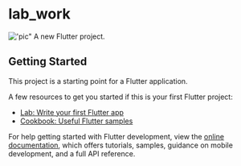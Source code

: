 # lab_work
!['pic"]([http://url/to/img.png](https://github.com/IqbalMahbub/Flutter_Lab_Work/blob/Onscreen-Data-in-a-Flutter-Application/img/Screenshot%202024-05-18%20144628.png))
A new Flutter project.

## Getting Started

This project is a starting point for a Flutter application.

A few resources to get you started if this is your first Flutter project:

- [Lab: Write your first Flutter app](https://docs.flutter.dev/get-started/codelab)
- [Cookbook: Useful Flutter samples](https://docs.flutter.dev/cookbook)

For help getting started with Flutter development, view the
[online documentation](https://docs.flutter.dev/), which offers tutorials,
samples, guidance on mobile development, and a full API reference.
